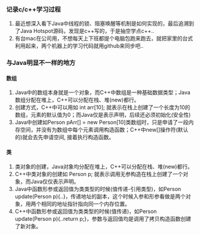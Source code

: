 ### 记录c/c++学习过程
1. 最近想深入看下Java中线程的锁、阻塞唤醒等机制是如何实现的，最后追溯到了Java Hotspot源码，发现是c++写的，于是抽空学点c++..
2. 有台mac在公司用，不想每天上下班都提个电脑包跑来跑去，就把家里的台式利用起来，两个机器上的学习代码就用github来同步吧..

### 与Java明显不一样的地方
#### 数组
1. Java中的数组本身就是一个对象，而C++中数组是一种基础数据类型；Java数组分配在堆上，C++可以分配在栈、堆(new)都行。
2. 创建方式，C++中可以用如 int arr[10]; 就表示在栈上创建了一个长度为10的数组，元素的默认值为0；而Java仅是表示声明，后续还必须初始化(安全性)
3. Java中创建如Person pArr[] = new Person[10]类数组时，只是申请了一段内存空间，并没有为数组中每个元素调用构造函数；C++中new[]操作符(默认的)就会去先申请空间, 接着执行构造函数。

#### 类
1. 类对象的创建，Java对象均分配在堆上，C++可以分配在栈、堆(new)都行。
2. C++中类对象的创建如 Person p; 就表示调用无参构造在栈上创建了一个对象，而Java仅仅表示声明。
3. Java中函数形参或返回值为类类型的时候(值传递-引用类型)，如Person update(Person p){..}，传递地址的副本，这个时候入参和形参看做是两个对象，用两个相同的地址指针指向同一个内存位置。
4. C++中函数形参或返回值为类类型的时候(值传递)，如Person update(Person p){..return p;}，参数与返回值均是调用了拷贝构造函数创建了新对象。